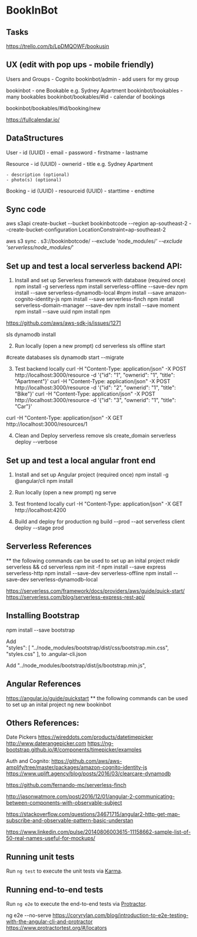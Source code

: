 # BookInBot

## Tasks
https://trello.com/b/LpDMQOWF/bookusin

## UX (edit with pop ups - mobile friendly)
Users and Groups - Cognito
bookinbot/admin - add users for my group

bookinbot - one Bookable e.g. Sydney Apartment
bookinbot/bookables - many bookables
bookinbot/bookables/#id - calendar of bookings

bookinbot/bookables/#id/booking/new

https://fullcalendar.io/

## DataStructures

User
    - id (UUID)
    - email
    - password
    - firstname
    - lastname

Resource
    - id (UUID)
    - ownerid
    - title e.g. Sydney Apartment

    - description (optional)
    - photo(s) (optional)

Booking
    - id (UUID)
    - resourceid (UUID)
    - starttime
    - endtime

## Sync code

aws s3api create-bucket --bucket bookinbotcode --region ap-southeast-2 --create-bucket-configuration LocationConstraint=ap-southeast-2

aws s3 sync . s3://bookinbotcode/ --exclude 'node_modules/*' --exclude 'serverless/node_modules/*' 

## Set up and test a local serverless backend API:

1) Install and set up Serverless framework with database (required once)
npm install -g serverless
npm install serverless-offline --save-dev
npm install --save serverless-dynamodb-local
#npm install --save amazon-cognito-identity-js
npm install --save serverless-finch
npm install serverless-domain-manager --save-dev
npm install --save moment
npm install --save uuid
npm install npm

https://github.com/aws/aws-sdk-js/issues/1271


sls dynamodb install

2) Run locally (open a new prompt)
cd serverless
sls offline start

#create databases
sls dynamodb start --migrate


3) Test backend locally
curl -H "Content-Type: application/json" -X POST http://localhost:3000/resource -d '{"id": "1", "ownerid": "1", "title": "Apartment"}'
curl -H "Content-Type: application/json" -X POST http://localhost:3000/resource -d '{"id": "2", "ownerid": "1", "title": "Bike"}'
curl -H "Content-Type: application/json" -X POST http://localhost:3000/resource -d '{"id": "3", "ownerid": "1", "title": "Car"}'

curl -H "Content-Type: application/json" -X GET http://localhost:3000/resources/1

4) Clean and Deploy
serverless remove
sls create_domain
serverless deploy --verbose

## Set up and test a local angular front end

1) Install and set up Angular project (required once)
npm install -g @angular/cli
npm install

2) Run locally (open a new prompt)
ng serve

3) Test frontend locally
curl -H "Content-Type: application/json" -X GET http://localhost:4200

4) Build and deploy for production
ng build --prod --aot
serverless client deploy --stage prod

## Serverless References

** the following commands can be used to set up an inital project
mkdir serverless && cd serverless
npm init -f
npm install --save express serverless-http
npm install --save-dev serverless-offline
npm install --save-dev serverless-dynamodb-local

https://serverless.com/framework/docs/providers/aws/guide/quick-start/
https://serverless.com/blog/serverless-express-rest-api/

## Installing Bootstrap
npm install --save bootstrap

Add        
      "styles": [
        "../node_modules/bootstrap/dist/css/bootstrap.min.css",        
        "styles.css"
      ],
to
.angular-cli.json

Add
        "../node_modules/bootstrap/dist/js/bootstrap.min.js",


## Angular References

https://angular.io/guide/quickstart
** the following commands can be used to set up an inital project
ng new bookinbot


## Others References:

Date Pickers
https://wireddots.com/products/datetimepicker
http://www.daterangepicker.com
https://ng-bootstrap.github.io/#/components/timepicker/examples

Auth and Cognito:
https://github.com/aws/aws-amplify/tree/master/packages/amazon-cognito-identity-js
https://www.uplift.agency/blog/posts/2016/03/clearcare-dynamodb

https://github.com/fernando-mc/serverless-finch

http://jasonwatmore.com/post/2016/12/01/angular-2-communicating-between-components-with-observable-subject

https://stackoverflow.com/questions/34671715/angular2-http-get-map-subscribe-and-observable-pattern-basic-understan

https://www.linkedin.com/pulse/20140806003615-11158662-sample-list-of-50-real-names-useful-for-mockups/

## Running unit tests

Run `ng test` to execute the unit tests via [Karma](https://karma-runner.github.io).

## Running end-to-end tests

Run `ng e2e` to execute the end-to-end tests via [Protractor](http://www.protractortest.org/).

ng e2e --no-serve
https://coryrylan.com/blog/introduction-to-e2e-testing-with-the-angular-cli-and-protractor
https://www.protractortest.org/#/locators
